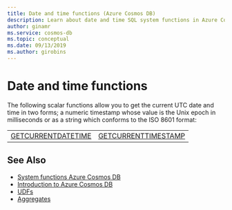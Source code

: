 ```yaml
---
title: Date and time functions (Azure Cosmos DB)
description: Learn about date and time SQL system functions in Azure Cosmos DB.
author: ginamr
ms.service: cosmos-db
ms.topic: conceptual
ms.date: 09/13/2019
ms.author: girobins
---
```

# Date and time functions

The following scalar functions allow you to get the current UTC date and time in two forms; a numeric timestamp whose value is the Unix epoch in milliseconds or as a string which conforms to the ISO 8601 format:

|||
|-|-|
|[GETCURRENTDATETIME](sql-query-getcurrentdatetime.md)|[GETCURRENTTIMESTAMP](sql-query-getcurrenttimestamp.md)||


## See Also

- [System functions Azure Cosmos DB](sql-query-system-functions.md)
- [Introduction to Azure Cosmos DB](introduction.md)
- [UDFs](sql-query-udfs.md)
- [Aggregates](sql-query-aggregates.md)
